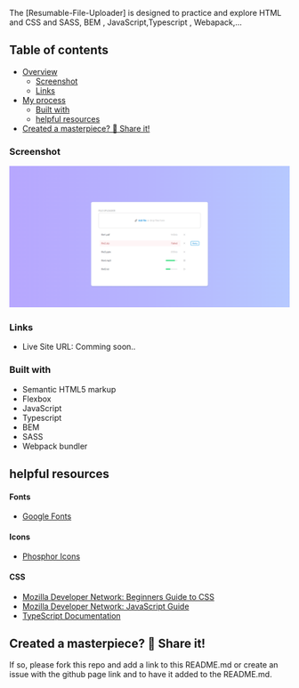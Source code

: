 The [Resumable-File-Uploader] is designed to practice and explore HTML and CSS and SASS, BEM , JavaScript,Typescript , Webapack,...

## Table of contents

- [Overview](#overview)
  - [Screenshot](#screenshot)
  - [Links](#links)
- [My process](#my-process)
  - [Built with](#built-with)
  - [helpful resources](#helpful-resources)
- [Created a masterpiece? 🎨 Share it!](#Created-a-masterpiece)

### Screenshot

![](./screenshot.png)

### Links

- Live Site URL: Comming soon..

### Built with

- Semantic HTML5 markup
- Flexbox
- JavaScript
- Typescript
- BEM
- SASS
- Webpack bundler

## helpful resources

#### Fonts

- [Google Fonts](https://fonts.google.com/specimen/Roboto)

#### Icons

- [Phosphor Icons](https://phosphoricons.com/)

#### CSS

- [Mozilla Developer Network: Beginners Guide to CSS](https://developer.mozilla.org/en-US/docs/Learn/CSS/Introduction_to_CSS)
- [Mozilla Developer Network: JavaScript Guide](https://developer.mozilla.org/en-US/docs/Web/JavaScript/Guide)
- [TypeScript Documentation](https://www.typescriptlang.org/)

## Created a masterpiece? 🎨 Share it!

If so, please fork this repo and add a link to this README.md or create an issue with the github page link and to have it added to the README.md.
